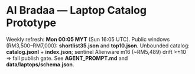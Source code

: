 # AI Bradaa — Laptop Catalog Prototype
Weekly refresh: **Mon 00:05 MYT** (Sun 16:05 UTC). Public windows (RM3,500–RM7,000): **shortlist35.json** and **top10.json**.
Unbounded catalog: **catalog.jsonl** + **index.json**; sentinel Alienware m16 (~RM5,489) drift >±10 ⇒ fail publish gate.
See **AGENT_PROMPT.md** and **data/laptops/schema.json**.
